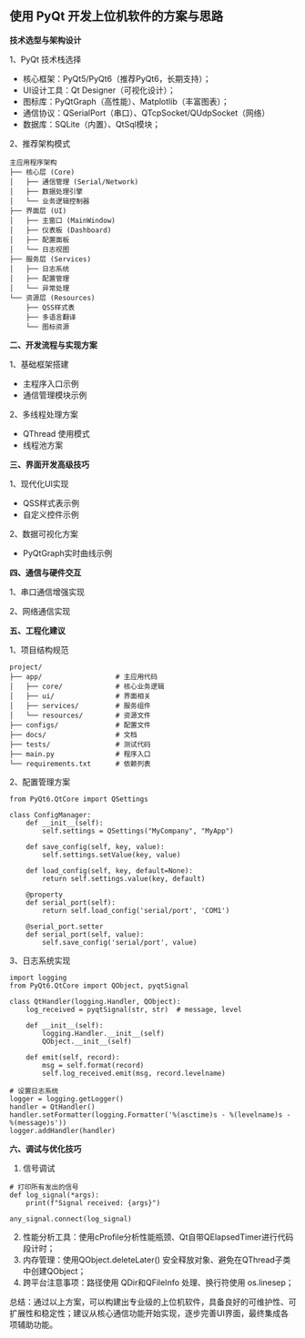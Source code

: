 ## 使用 PyQt 开发上位机软件的方案与思路

**技术选型与架构设计**

1、PyQt 技术栈选择
- 核心框架：PyQt5/PyQt6（推荐PyQt6，长期支持）；
- UI设计工具：Qt Designer（可视化设计）；
- 图标库：PyQtGraph（高性能）、Matplotlib（丰富图表）；
- 通信协议：QSerialPort（串口）、QTcpSocket/QUdpSocket（网络）
- 数据库：SQLite（内置）、QtSql模块；

2、推荐架构模式
```
主应用程序架构
├── 核心层 (Core)
│   ├── 通信管理 (Serial/Network)
│   ├── 数据处理引擎
│   └── 业务逻辑控制器
├── 界面层 (UI)
│   ├── 主窗口 (MainWindow)
│   ├── 仪表板 (Dashboard)
│   ├── 配置面板
│   └── 日志视图
├── 服务层 (Services)
│   ├── 日志系统
│   ├── 配置管理
│   └── 异常处理
└── 资源层 (Resources)
    ├── QSS样式表
    ├── 多语言翻译
    └── 图标资源
```

**二、开发流程与实现方案**

1、基础框架搭建
- 主程序入口示例
- 通信管理模块示例

2、多线程处理方案
- QThread 使用模式
- 线程池方案

**三、界面开发高级技巧**

1、现代化UI实现
- QSS样式表示例
- 自定义控件示例

2、数据可视化方案
- PyQtGraph实时曲线示例

**四、通信与硬件交互**

1、串口通信增强实现

2、网络通信实现

**五、工程化建议**

1、项目结构规范
```
project/
├── app/                  # 主应用代码
│   ├── core/             # 核心业务逻辑
│   ├── ui/               # 界面相关
│   ├── services/         # 服务组件
│   └── resources/        # 资源文件
├── configs/              # 配置文件
├── docs/                 # 文档
├── tests/                # 测试代码
├── main.py               # 程序入口
└── requirements.txt      # 依赖列表
```

2、配置管理方案
```
from PyQt6.QtCore import QSettings

class ConfigManager:
    def __init__(self):
        self.settings = QSettings("MyCompany", "MyApp")
        
    def save_config(self, key, value):
        self.settings.setValue(key, value)
        
    def load_config(self, key, default=None):
        return self.settings.value(key, default)
        
    @property
    def serial_port(self):
        return self.load_config('serial/port', 'COM1')
        
    @serial_port.setter
    def serial_port(self, value):
        self.save_config('serial/port', value)
```
3、日志系统实现
```
import logging
from PyQt6.QtCore import QObject, pyqtSignal

class QtHandler(logging.Handler, QObject):
    log_received = pyqtSignal(str, str)  # message, level
    
    def __init__(self):
        logging.Handler.__init__(self)
        QObject.__init__(self)
        
    def emit(self, record):
        msg = self.format(record)
        self.log_received.emit(msg, record.levelname)

# 设置日志系统
logger = logging.getLogger()
handler = QtHandler()
handler.setFormatter(logging.Formatter('%(asctime)s - %(levelname)s - %(message)s'))
logger.addHandler(handler)
```
**六、调试与优化技巧**
1. 信号调试
```
# 打印所有发出的信号
def log_signal(*args):
    print(f"Signal received: {args}")

any_signal.connect(log_signal)
```
2. 性能分析工具：使用cProfile分析性能瓶颈、Qt自带QElapsedTimer进行代码段计时；
3. 内存管理：使用QObject.deleteLater() 安全释放对象、避免在QThread子类中创建QObject；
4. 跨平台注意事项：路径使用 QDir和QFileInfo 处理、换行符使用 os.linesep；

总结：通过以上方案，可以构建出专业级的上位机软件，具备良好的可维护性、可扩展性和稳定性；建议从核心通信功能开始实现，逐步完善UI界面，最终集成各项辅助功能。



